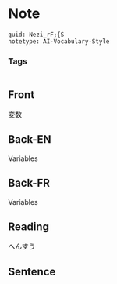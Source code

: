 # Note
```
guid: Nezi_rF;{S
notetype: AI-Vocabulary-Style
```

### Tags
```
```

## Front
変数

## Back-EN
Variables

## Back-FR
Variables

## Reading
へんすう

## Sentence

